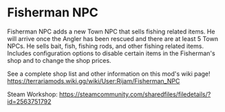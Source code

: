 # Fisherman NPC

Fisherman NPC adds a new Town NPC that sells fishing related items. He will arrive once the Angler has been rescued and there are at least 5 Town NPCs.
He sells bait, fish, fishing rods, and other fishing related items.
Includes configuration options to disable certain items in the Fisherman's shop and to change the shop prices.

See a complete shop list and other information on this mod's wiki page!
https://terrariamods.wiki.gg/wiki/User:Rijam/Fisherman_NPC

Steam Workshop: https://steamcommunity.com/sharedfiles/filedetails/?id=2563751792